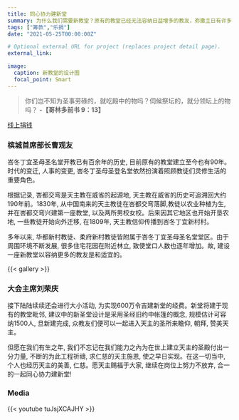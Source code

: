 ```yaml
---
title: 同心协力建新堂
summary: 为什么我们需要新教堂？原有的教堂已经无法容纳日益增多的教友，弥撒主日有许多的教友只能在教堂外参与。
tags: ["筹款","乐捐"]
date: "2021-05-25T00:00:00Z"

# Optional external URL for project (replaces project detail page).
external_link:

image:
  caption: 新教堂的设计图
  focal_point: Smart
---
```


> 你们岂不知为圣事劳碌的，就吃殿中的物吗？伺候祭坛的，就分领坛上的物吗？ **-【哥林多前书 9：13】**

[线上捐钱](../donation-form)

### 槟城首席部长曹观友
峇冬丁宜圣母圣名堂开教已有百余年的历史, 目前原有的教堂建立至今也有90年。时代的变迁, 人事的变更, 峇冬丁圣母圣登名堂依然扮演着照顾教徒们灵修生活的重要角色。

根据记录, 峇都交弯是天主教在威省的起源地, 天主教在威省的历史可追溯回大约190年前。1830年, 从中国南来的天主教徒在峇都交弯落脚,教徒以农业种植为生, 并在峇都交弯兴建第一座教堂, 以及两所男校女校。后来因其它地区也开始开垦农地, 一些教徒开始向外迁移, 在1809年, 天主教信仰传播到峇冬丁宜新村村。

多年以来, 华都新村教徒、柔府新村教徒皆附属于峇冬丁宜圣母圣名堂堂区。由于周围环境不断发展, 很多住宅花园在附近林立, 致使堂口人数也逐年增加。故, 建设一座新教堂以容纳更多的教友是和适宜的。

{{< gallery >}}

### 大会主席刘荣庆
接下陆陆续续还会进行大小活动, 为实现600万令吉建新堂的经费。新堂将建于现有的教堂毗邻, 建议中的新圣堂设计是采用圣经旧约中帐篷的概念, 规模估计可容纳1500人, 旦新建完成, 众教友们便可以一起进入天主的圣所来瞻仰, 朝拜, 赞美天主。

但愿在我们有生之年, 我们不忘记在我们能力之內为在世上建立天主的圣殿付出一分力量, 不断的为此工程祈禱, 求仁慈的天主施恩, 使之早日实现。在这一切当中, 个人也经历天主的美善, 仁慈。愿天主赐福于大家, 继续在岗位上努力不放弃, 合一的一起同心协力建新堂!

### Media
{{< youtube tuJsjXCAJHY >}}
